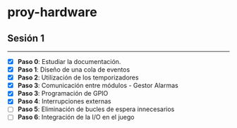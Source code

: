 # proy-hardware
## Sesión 1
---
- [x] **Paso 0**: Estudiar la documentación.
- [x] **Paso 1**: Diseño de una cola de eventos
- [x] **Paso 2**: Utilización de los temporizadores
- [x] **Paso 3**: Comunicación entre módulos - Gestor Alarmas
- [x] **Paso 3**: Programación de GPIO
- [x] **Paso 4**: Interrupciones externas
- [ ] **Paso 5**: Eliminación de bucles de espera innecesarios
- [ ] **Paso 6**: Integración de la I/O en el juego

